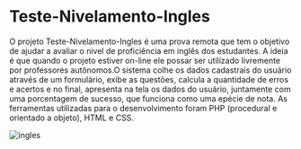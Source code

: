 # Teste-Nivelamento-Ingles

<p>O projeto Teste-Nivelamento-Ingles é uma prova remota que tem o objetivo de ajudar a avaliar o nivel de proficiência em inglês dos estudantes. A ideia é que quando o projeto estiver on-line ele possar ser utilizado livremente por professores autônomos.O sistema colhe os dados cadastrais do usuário através de um formulário, exibe as questões, calcula a quantidade de erros e acertos e no final, apresenta na tela os dados do usuário, juntamente com uma porcentagem de sucesso, que funciona como uma epécie de nota. As ferramentas utilizadas para o desenvolvimento foram PHP (procedural e orientado a objeto), HTML e CSS.</p>


![ingles](https://user-images.githubusercontent.com/98974444/186263367-0633cb5e-64b1-4900-a526-b2bf54276376.gif)
